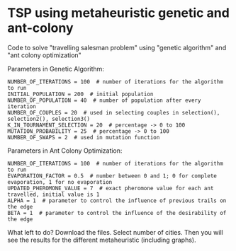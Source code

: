 # TSP using metaheuristic genetic and ant-colony
Code to solve "travelling salesman problem" using "genetic algorithm" and "ant colony optimization"

Parameters in Genetic Algorithm:

    NUMBER_OF_ITERATIONS = 100  # number of iterations for the algorithm to run
    INITIAL_POPULATION = 200  # initial population
    NUMBER_OF_POPULATION = 40  # number of population after every iteration
    NUMBER_OF_COUPLES = 20  # used in selecting couples in selection(), selection2(), selection3()
    K_IN_TOURNAMENT_SELECTION = 20  # percentage -> 0 to 100
    MUTATION_PROBABILITY = 25  # percentage -> 0 to 100
    NUMBER_OF_SWAPS = 2  # used in mutation function


Parameters in Ant Colony Optimization:

    NUMBER_OF_ITERATIONS = 100  # number of iterations for the algorithm to run
    EVAPORATION_FACTOR = 0.5  # number between 0 and 1; 0 for complete evaporation, 1 for no evaporation
    UPDATED_PHEROMONE_VALUE = 7  # exact pheromone value for each ant travelled, initial value is 1
    ALPHA = 1  # parameter to control the influence of previous trails on the edge
    BETA = 1  # parameter to control the influence of the desirability of the edge

What left to do?
Download the files.
Select number of cities. 
Then you will see the results for the different metaheuristic (including graphs).
